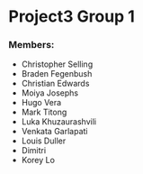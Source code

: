 # Project3 Group 1

### Members:
- Christopher Selling
- Braden Fegenbush
- Christian Edwards
- Moiya Josephs
- Hugo Vera
- Mark Titong
- Luka Khuzaurashvili
- Venkata Garlapati
- Louis Duller
- Dimitri
- Korey Lo
